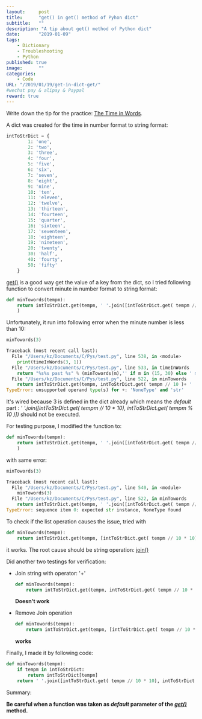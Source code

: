 ```yaml
---
layout:     post
title:      "get() in get() method of Pyhon dict"
subtitle:   ""
description: "A tip about get() method of Python dict"
date:       "2019-01-09"
tags:
    - Dictionary
    - Troubleshooting
    - Python
published: true
image:      ""
categories:
    - Code
URL: "/2019/01/19/get-in-dict-get/"
#wechat pay & alipay & Paypal
reward: true
---
```

Write down the tip for the practice: [The Time in Words](https://www.hackerrank.com/challenges/the-time-in-words/problem).

A dict was created for the time in number format to string format:

~~~python
intToStrDict = {
        1: 'one',
        2: 'two',
        3: 'three',
        4: 'four',
        5: 'five',
        6: 'six',
        7: 'seven',
        8: 'eight',
        9: 'nine',
        10: 'ten',
        11: 'eleven',
        12: 'twelve',
        13: 'thirteen',
        14: 'fourteen',
        15: 'quarter',
        16: 'sixteen',
        17: 'seventeen',
        18: 'eighteen',
        19: 'nineteen',
        20: 'twenty',
        30: 'half',
        40: 'fourty',
        50: 'fifty'
    }
~~~

[get()](https://docs.python.org/3.7/library/stdtypes.html?highlight=dict%20get#dict.get) is a good way get the value of a key from the dict, so I tried following function to convert minute in number format to string format:

~~~python
def minTowords(tempm):
    return intToStrDict.get(tempm, ' '.join([intToStrDict.get( tempm // 10 * 10), intToStrDict.get( tempm % 10 )])
    )
~~~

Unfortunately, it run into following error when the minute number is less than 10:

~~~Python
minTowords(3)

Traceback (most recent call last):
  File "/Users/kz/Documents/C/Pys/test.py", line 538, in <module>
    print(timeInWords(3, 1))
  File "/Users/kz/Documents/C/Pys/test.py", line 533, in timeInWords
    return "%s%s past %s" % (minTowords(m),'' if m in (15, 30) else ' minute' if m ==1 else ' minutes', intToStrDict[h])
  File "/Users/kz/Documents/C/Pys/test.py", line 522, in minTowords
    return intToStrDict.get(tempm, intToStrDict.get( tempm // 10 )+ ' '+intToStrDict.get( tempm % 10 ))
TypeError: unsupported operand type(s) for +: 'NoneType' and 'str'
~~~

It's wired because 3 is defined in the dict already which means the _default_ part : _' '.join([intToStrDict.get( tempm // 10 * 10), intToStrDict.get( tempm % 10 )])_ should not be executed.

For testing purpose, I modified the function to:

~~~python
def minTowords(tempm):
    return intToStrDict.get(tempm, ' '.join([intToStrDict.get( tempm // 10 * 10), ''])
    )
~~~

with same error:

~~~python
minTowords(3)

Traceback (most recent call last):
  File "/Users/kz/Documents/C/Pys/test.py", line 540, in <module>
    minTowords(3)
  File "/Users/kz/Documents/C/Pys/test.py", line 522, in minTowords
    return intToStrDict.get(tempm, ' '.join([intToStrDict.get( tempm // 10 * 10), ''])
TypeError: sequence item 0: expected str instance, NoneType found
~~~

To check if the list operation causes the issue, tried with

~~~python
def minTowords(tempm):
    return intToStrDict.get(tempm, [intToStrDict.get( tempm // 10 * 10)])
~~~

it works. The root cause should be string operation: [join()](https://docs.python.org/3.7/library/stdtypes.html#str.join)

Did another two testings for verification:

- Join string with operator: '+'

    ~~~python
    def minTowords(tempm):
        return intToStrDict.get(tempm, intToStrDict.get( tempm // 10 * 10) + ' ' + intToStrDict.get( tempm % 10 ))
    ~~~

    **Doesn't work**

- Remove Join operation

    ~~~Python
    def minTowords(tempm):
        return intToStrDict.get(tempm, [intToStrDict.get( tempm // 10 * 10), intToStrDict.get( tempm % 10 )])
    ~~~

    **works**

Finally, I made it by following code:

~~~python
def minTowords(tempm):
    if tempm in intToStrDict:
        return intToStrDict[tempm]
    return ' '.join([intToStrDict.get( tempm // 10 * 10), intToStrDict.get( tempm % 10 )])
~~~

Summary:

**Be careful when a function was taken as _default_ parameter of the _[get()](https://docs.python.org/3.7/library/stdtypes.html?highlight=dict%20get#dict.get)_ method.**
